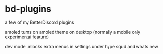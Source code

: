 # bd-plugins
a few of my BetterDiscord plugins

amoled turns on amoled theme on desktop (normally a mobile only experimental feature)

dev mode unlocks extra menus in settings under hype squd and whats new
